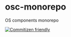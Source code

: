 # osc-monorepo

OS components monorepo

[![Commitizen friendly](https://img.shields.io/badge/commitizen-friendly-brightgreen.svg)](http://commitizen.github.io/cz-cli/)
